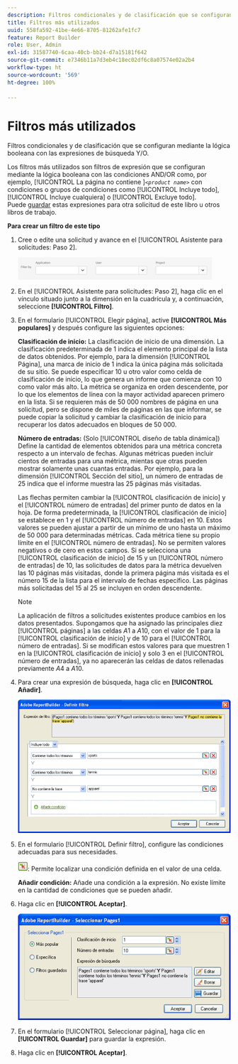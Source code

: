 ```yaml
---
description: Filtros condicionales y de clasificación que se configuran mediante la lógica booleana con las expresiones de búsqueda Y/O.
title: Filtros más utilizados
uuid: 558fa592-41be-4e66-8705-81262afe1fc7
feature: Report Builder
role: User, Admin
exl-id: 31587740-6caa-40cb-bb24-d7a15181f642
source-git-commit: e7346b11a7d3eb4c18ec02df6c8a07574e02a2b4
workflow-type: ht
source-wordcount: '569'
ht-degree: 100%

---
```


# Filtros más utilizados

Filtros condicionales y de clasificación que se configuran mediante la lógica booleana con las expresiones de búsqueda Y/O.

Los filtros más utilizados son filtros de expresión que se configuran mediante la lógica booleana con las condiciones AND/OR como, por ejemplo, [!UICONTROL La página no contiene ]*`<product name>`* con condiciones o grupos de condiciones como [!UICONTROL Incluye todo], [!UICONTROL Incluye cualquiera] o [!UICONTROL Excluye todo]. Puede [guardar](/help/analyze/report-builder/layout/c-filter-dimensions/saved-filters.md) estas expresiones para otra solicitud de este libro u otros libros de trabajo.

**Para crear un filtro de este tipo**

1. Cree o edite una solicitud y avance en el [!UICONTROL Asistente para solicitudes: Paso 2].

   ![Información sobre los pasos](/help/admin/admin/assets/filter.png)

1. En el [!UICONTROL Asistente para solicitudes: Paso 2], haga clic en el vínculo situado junto a la dimensión en la cuadrícula y, a continuación, seleccione **[!UICONTROL Filtro]**.
1. En el formulario [!UICONTROL Elegir página], active **[!UICONTROL Más populares]** y después configure las siguientes opciones:

   **Clasificación de inicio:** La clasificación de inicio de una dimensión. La clasificación predeterminada de 1 indica el elemento principal de la lista de datos obtenidos. Por ejemplo, para la dimensión [!UICONTROL Página], una marca de inicio de 1 indica la única página más solicitada de su sitio. Se puede especificar 10 u otro valor como celda de clasificación de inicio, lo que genera un informe que comienza con 10 como valor más alto. La métrica se organiza en orden descendente, por lo que los elementos de línea con la mayor actividad aparecen primero en la lista. Si se requieren más de 50 000 nombres de página en una solicitud, pero se dispone de miles de páginas en las que informar, se puede copiar la solicitud y cambiar la clasificación de inicio para recuperar los datos adecuados en bloques de 50 000.

   **Número de entradas:** (Solo [!UICONTROL diseño de tabla dinámica]) Define la cantidad de elementos obtenidos para una métrica concreta respecto a un intervalo de fechas. Algunas métricas pueden incluir cientos de entradas para una métrica, mientas que otras pueden mostrar solamente unas cuantas entradas. Por ejemplo, para la dimensión [!UICONTROL Sección del sitio], un número de entradas de 25 indica que el informe muestra las 25 páginas más visitadas.

   Las flechas permiten cambiar la [!UICONTROL clasificación de inicio] y el [!UICONTROL número de entradas] del primer punto de datos en la hoja. De forma predeterminada, la [!UICONTROL clasificación de inicio] se establece en 1 y el [!UICONTROL número de entradas] en 10. Estos valores se pueden ajustar a partir de un mínimo de uno hasta un máximo de 50 000 para determinadas métricas. Cada métrica tiene su propio límite en el [!UICONTROL número de entradas]. No se permiten valores negativos o de cero en estos campos. Si se selecciona una [!UICONTROL clasificación de inicio] de 15 y un [!UICONTROL número de entradas] de 10, las solicitudes de datos para la métrica devuelven las 10 páginas más visitadas, donde la primera página más visitada es el número 15 de la lista para el intervalo de fechas específico. Las páginas más solicitadas del 15 al 25 se incluyen en orden descendente.

   >[!NOTE]
   >
   >La aplicación de filtros a solicitudes existentes produce cambios en los datos presentados. Supongamos que ha asignado las principales diez [!UICONTROL páginas] a las celdas $A$1 a $A$10, con el valor de 1 para la [!UICONTROL clasificación de inicio] y de 10 para el [!UICONTROL número de entradas]. Si se modifican estos valores para que muestren 1 en la [!UICONTROL clasificación de inicio] y solo 3 en el [!UICONTROL número de entradas], ya no aparecerán las celdas de datos rellenadas previamente $A$4 a $A$10.

1. Para crear una expresión de búsqueda, haga clic en **[!UICONTROL Añadir]**.

   ![Información sobre los pasos](assets/expressions_define_filter.png)

1. En el formulario [!UICONTROL Definir filtro], configure las condiciones adecuadas para sus necesidades.

   ![select_cell_icon.png](assets/select_cell_icon.png): Permite localizar una condición definida en el valor de una celda.

   **Añadir condición:** Añade una condición a la expresión. No existe límite en la cantidad de condiciones que se pueden añadir.

1. Haga clic en **[!UICONTROL Aceptar]**.

   ![Información sobre los pasos](assets/choose_page_02.png)

1. En el formulario [!UICONTROL Seleccionar página], haga clic en **[!UICONTROL Guardar]** para guardar la expresión.
1. Haga clic en **[!UICONTROL Aceptar]**.
